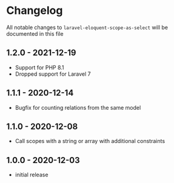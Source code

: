 # Changelog

All notable changes to `laravel-eloquent-scope-as-select` will be documented in this file

## 1.2.0 - 2021-12-19

- Support for PHP 8.1
- Dropped support for Laravel 7

## 1.1.1 - 2020-12-14

- Bugfix for counting relations from the same model

## 1.1.0 - 2020-12-08

- Call scopes with a string or array with additional constraints

## 1.0.0 - 2020-12-03

- initial release
